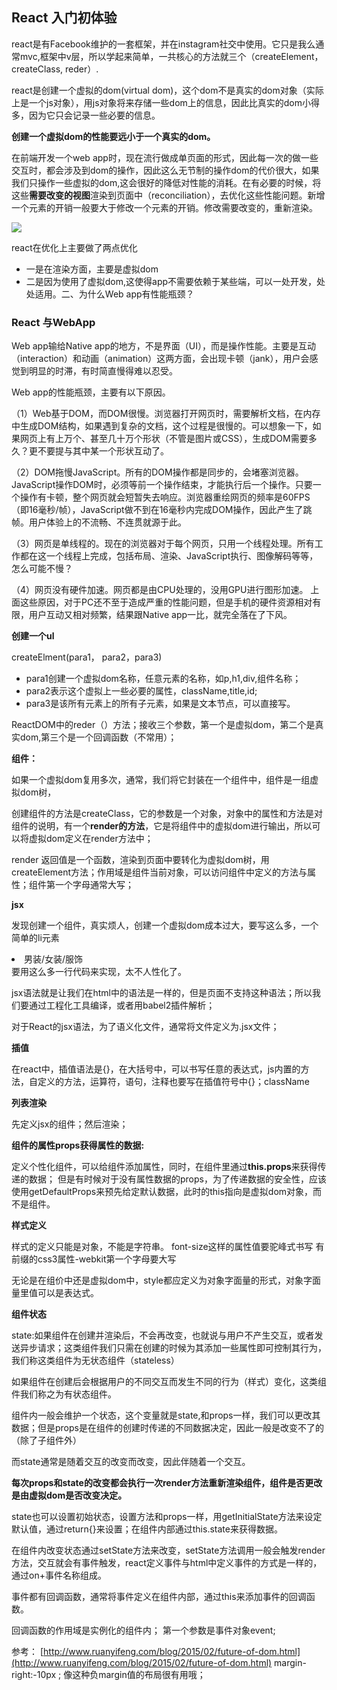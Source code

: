 ## React 入门初体验

react是有Facebook维护的一套框架，并在instagram社交中使用。它只是我么通常mvc,框架中v层，所以学起来简单，一共核心的方法就三个（createElement，createClass, reder）.

react是创建一个虚拟的dom(virtual dom)，这个dom不是真实的dom对象（实际上是一个js对象），用js对象将来存储一些dom上的信息，因此比真实的dom小得多，因为它只会记录一些必要的信息。

**创建一个虚拟dom的性能要远小于一个真实的dom。**

在前端开发一个web app时，现在流行做成单页面的形式，因此每一次的做一些交互时，都会涉及到dom的操作，因此这么无节制的操作dom的代价很大，如果我们只操作一些虚拟的dom,这会很好的降低对性能的消耗。在有必要的时候，将这些**需要改变的视图**渲染到页面中（reconciliation），去优化这些性能问题。新增一个元素的开销一般要大于修改一个元素的开销。修改需要改变的，重新渲染。

![](http://i.imgur.com/8TjRInZ.png)

react在优化上主要做了两点优化

- 一是在渲染方面，主要是虚拟dom
- 二是因为使用了虚拟dom,这使得app不需要依赖于某些端，可以一处开发，处处适用。二、为什么Web app有性能瓶颈？

### React 与WebApp
Web app输给Native app的地方，不是界面（UI），而是操作性能。主要是互动（interaction）和动画（animation）这两方面，会出现卡顿（jank），用户会感觉到明显的时滞，有时简直慢得难以忍受。

Web app的性能瓶颈，主要有以下原因。

（1）Web基于DOM，而DOM很慢。浏览器打开网页时，需要解析文档，在内存中生成DOM结构，如果遇到复杂的文档，这个过程是很慢的。可以想象一下，如果网页上有上万个、甚至几十万个形状（不管是图片或CSS），生成DOM需要多久？更不要提与其中某一个形状互动了。

（2）DOM拖慢JavaScript。所有的DOM操作都是同步的，会堵塞浏览器。JavaScript操作DOM时，必须等前一个操作结束，才能执行后一个操作。只要一个操作有卡顿，整个网页就会短暂失去响应。浏览器重绘网页的频率是60FPS（即16毫秒/帧），JavaScript做不到在16毫秒内完成DOM操作，因此产生了跳帧。用户体验上的不流畅、不连贯就源于此。

（3）网页是单线程的。现在的浏览器对于每个网页，只用一个线程处理。所有工作都在这一个线程上完成，包括布局、渲染、JavaScript执行、图像解码等等，怎么可能不慢？

（4）网页没有硬件加速。网页都是由CPU处理的，没用GPU进行图形加速。
上面这些原因，对于PC还不至于造成严重的性能问题，但是手机的硬件资源相对有限，用户互动又相对频繁，结果跟Native app一比，就完全落在了下风。



**创建一个ul**

createElment(para1， para2，para3)


- para1创建一个虚拟dom名称，任意元素的名称，如p,h1,div,组件名称；
- para2表示这个虚拟上一些必要的属性，className,title,id;
- para3是该所有元素上的所有子元素，如果是文本节点，可以直接写。

ReactDOM中的reder（）方法；接收三个参数，第一个是虚拟dom，第二个是真实dom,第三个是一个回调函数（不常用）；



**组件：**

如果一个虚拟dom复用多次，通常，我们将它封装在一个组件中，组件是一组虚拟dom树，

创建组件的方法是createClass，它的参数是一个对象，对象中的属性和方法是对组件的说明，有一个**render的方法**，它是将组件中的虚拟dom进行输出，所以可以将虚拟dom定义在render方法中；

render 返回值是一个函数，渲染到页面中要转化为虚拟dom树，用createElement方法；作用域是组件当前对象，可以访问组件中定义的方法与属性；组件第一个字母通常大写；

**jsx**

发现创建一个组件，真实烦人，创建一个虚拟dom成本过大，要写这么多，一个简单的li元素<li>男装/女装/服饰</li>要用这么多一行代码来实现，太不人性化了。

jsx语法就是让我们在html中的语法是一样的，但是页面不支持这种语法；所以我们要通过工程化工具编译，或者用babel2插件解析；

对于React的jsx语法，为了语义化文件，通常将文件定义为.jsx文件；

**插值**

在react中，插值语法是{}，在大括号中，可以书写任意的表达式，js内置的方法，自定义的方法，运算符，语句，注释也要写在插值符号中{}；className

**列表渲染**

先定义jsx的组件；然后渲染；


**组件的属性props获得属性的数据:**

定义个性化组件，可以给组件添加属性，同时，在组件里通过**this.props**来获得传递的数据；
但是有时候对于没有属性数据的props，为了传递数据的安全性，应该使用getDefaultProps来预先给定默认数据，此时的this指向是虚拟dom对象，而不是组件。


**样式定义**

样式的定义只能是对象，不能是字符串。
font-size这样的属性值要驼峰式书写
有前缀的css3属性-webkit第一个字母要大写

无论是在组价中还是虚拟dom中，style都应定义为对象字面量的形式，对象字面量里值可以是表达式。

**组件状态**

state:如果组件在创建并渲染后，不会再改变，也就说与用户不产生交互，或者发送异步请求；这类组件我们只需在创建的时候为其添加一些属性即可控制其行为，我们称这类组件为无状态组件（stateless）

如果组件在创建后会根据用户的不同交互而发生不同的行为（样式）变化，这类组件我们称之为有状态组件。

组件内一般会维护一个状态，这个变量就是state,和props一样，我们可以更改其数据；但是props是在组件的创建时传递的不同数据决定，因此一般是改变不了的（除了子组件外）

而state通常是随着交互的改变而改变，因此伴随着一个交互。

**每次props和state的改变都会执行一次render方法重新渲染组件，组件是否更改是由虚拟dom是否改变决定。**

state也可以设置初始状态，设置方法和props一样，用getInitialState方法来设定默认值，通过return{}来设置；在组件内部通过this.state来获得数据。

在组件内改变状态通过setState方法来改变，setState方法调用一般会触发render方法，交互就会有事件触发，react定义事件与html中定义事件的方式是一样的，通过on+事件名称组成。

事件都有回调函数，通常将事件定义在组件内部，通过this来添加事件的回调函数。

回调函数的作用域是实例化的组件内；
第一个参数是事件对象event;


参考： [http://www.ruanyifeng.com/blog/2015/02/future-of-dom.html](http://www.ruanyifeng.com/blog/2015/02/future-of-dom.html)
margin-right:-10px ; 像这种负margin值的布局很有用哦；






